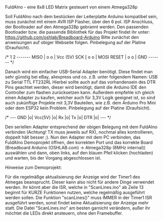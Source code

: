 FuldAIno - eine 8x8 LED Matrix gesteuert von einem Atmega328p


Soll FuldAIno nach dem bestücken der Leiterplatte Arduino kompatibel sein, muss zunächst mit einem AVR ISP Flasher, über den 6 pol. ISP Anschluss, der Bootloader auf den Atmega328p gebrannt werden.
Den passenden Bootloader bzw. die passende Bibliothek für das Projekt findet ihr unter: https://github.com/oshlab/Breadboard-Arduino
Bitte zunächst den anweisungen auf obiger Webseite folgen.
Pinbelegung auf der Platine (Draufsicht).

/*
	1  2
       -------
MISO   | o o |  Vcc (5V)
SCK   [  o o |  MOSI
RESET  | o o |  GND
       -------
*/

Danach wird ein einfacher USB-Serial Adapter benötigt. Diese findet man sehr günstig bei eBay, aliexpress und co. z.B. unter folgendem Namen: USB zu Serial TTL FT232RL
Hierbei sollte auch auf das vorhandensein des DTR Pins geachtet werden, dieser wird benötigt, damit die Arduino IDE den Controller zum flashen zurücksetzen kann.
Außerdem empfehle ich gleich einen Adapter zu kaufen, welcher auch für 3,3V Logik geeignet ist, so sind auch zukünftige Projekte mit 3,3V Bauteilen, wie z.B. dem Arduino Pro Mini oder dem ESP32 kein Problem.
Pinbelegung auf der Platine (Draufsicht).

/*
        ---
GND     |o|
Vcc(5V) |o|
Rx      |o|
Tx      |o|
DTR     |o|
        ---
*/

Den seriellen Adapter entsprechend der obigen Belegung mit dem FuldAIno verbinden (Achtung! TX muss jeweils auf RX), nochmal alles kontrollieren, doppelt hält besser  ;).
Nun den Adapter mit dem PC verbinden, das FuldAIno Demoprojekt öffnen, den korrekten Port und das korrekte Board (Breadboard Arduino (OSHLAB.com) -> Atmega328p (8MHz internal)) auswählen und dann, oben links,
auf den blauen Pfeil klicken (hochladen) und warten, bis der Vorgang abgeschlossen ist.


Hinweise zum Demoprojekt:

Für die regelmäßge aktualisierung der Anzeige wird der Timer1 des Atmegas beansprucht. Dieser kann also nicht für andere Dinge verwendet werden. Ihr könnt aber die ISR, welche in "ScanLines.ino" ab Zeile 13
beginnt für KURZE Funktionen nutzen, welche regelmäßig ausgeführt werden sollen.
Die Funktion "scanLines()" muss IMMER in der Timer1 ISR ausgeführt werden, sonst findet keine Aktualisierung der Anzeige mehr statt.
Die Datei "ScanLines.ino" am besten garnicht verändern, außer ihr möchtet die LEDs direkt ansteuern, ohne den Framebuffer.
